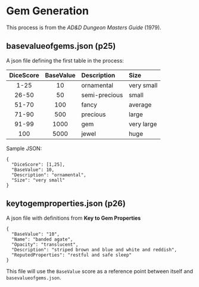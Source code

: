 # Gem Generation

This process is from the *AD&D Dungeon Masters Guide* (1979).

## basevalueofgems.json (p25)

A json file defining the first table in the process:

| DiceScore | BaseValue | Description | Size |
| :-------: | :-------: | :---------- | :--- |
| 1-25 | 10 | ornamental | very small |
| 26-50 | 50 | semi-precious | small |
| 51-70 | 100 | fancy | average |
| 71-90 | 500 | precious | large |
| 91-99 | 1000 | gem | very large |
| 100 | 5000 | jewel | huge |

Sample JSON:

```
{
  "DiceScore": [1,25],
  "BaseValue": 10,
  "Description": "ornamental",
  "Size": "very small"
}
```

## keytogemproperties.json (p26)

A json file with definitions from **Key to Gem Properties**

```
{
  "BaseValue": "10",
  "Name": "banded agate",
  "Opacity": "translucent",
  "Description": "striped brown and blue and white and reddish",
  "ReputedProperties": "restful and safe sleep"
}
```

This file will use the ``BaseValue`` score as a reference point between itself and ``basevalueofgems.json``.

